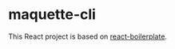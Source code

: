 # maquette-cli

This React project is based on [react-boilerplate](https://github.com/react-boilerplate/react-boilerplate).